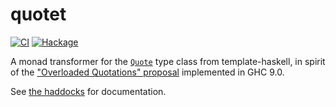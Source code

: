 # quotet
[![CI](https://github.com/amesgen/quotet/workflows/CI/badge.svg)](https://github.com/amesgen/quotet/actions)
[![Hackage](https://img.shields.io/hackage/v/quotet)](https://hackage.haskell.org/package/quotet)

A monad transformer for the [`Quote`](https://hackage.haskell.org/package/template-haskell/docs/Language-Haskell-TH.html#t:Quote) type class from template-haskell, in spirit of the ["Overloaded Quotations" proposal](https://github.com/ghc-proposals/ghc-proposals/blob/master/proposals/0246-overloaded-bracket.rst) implemented in GHC 9.0.

See [the haddocks](https://hackage.haskell.org/package/quotet/docs/Control/Monad/Quote.html) for documentation.
